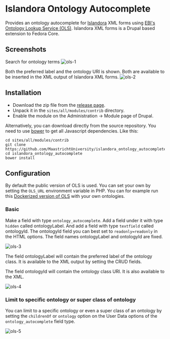 # Islandora Ontology Autocomplete

Provides an ontology autocomplete for [Islandora](http://islandora.ca/) XML forms 
using [EBI's Ontology Lookup Service (OLS)](http://www.ebi.ac.uk/ols/index). Islandora XML forms
is a Drupal based extension to Fedora Core.

## Screenshots

Search for ontology terms
![ols-1](https://cloud.githubusercontent.com/assets/6281107/22595403/aaab1a9a-ea27-11e6-8607-43a79fe3107e.png)

Both the preferred label and the ontology URI is shown. Both are available to be inserted in the XML 
output of Islandora XML forms.
![ols-2](https://cloud.githubusercontent.com/assets/6281107/22595404/aaab6afe-ea27-11e6-9227-1f0d01497efa.png)


## Installation

* Download the zip file from the [release page](https://github.com/MaastrichtUniversity/islandora_ontology_autocomplete/releases).
* Unpack it in the `sites/all/modules/contrib` directory.
* Enable the module on the Administration -> Module page of Drupal.

Alternatively, you can download directly from the source repository. You need to use
[bower](http://bower.io/) to get all Javascript dependencies. Like this:

 ```
 cd sites/all/modules/contrib
 git clone https://github.com/MaastrichtUniversity/islandora_ontology_autocomplete.git
 cd islandora_ontology_autocomplete
 bower install
 ```

## Configuration

By default the public version of OLS is used. You can set your own by 
setting the `OLS_URL` environment variable in PHP. You can for example run
this [Dockerized version of OLS](https://github.com/MaastrichtUniversity/ols-docker) with your own ontologies.

### Basic

Make a field with type `ontology_autocomplete`. Add a field under it with type `hidden`
called ontologyLabel. And add a field with type `textfield` called ontologyId. The ontologyId field 
you can best set to `readonly=readonly` in the HTML options. The field names 
ontologyLabel and ontologyId are fixed.

![ols-3](https://cloud.githubusercontent.com/assets/6281107/22595882/971e5594-ea29-11e6-8d10-2dc4f554ac9b.png)

The field ontologyLabel will contain the preferred label of the ontology class. It is
available to the XML output by setting the CRUD fields.

The field ontologyId will contain the ontology class URI. It is also available to the XML. 

![ols-4](https://cloud.githubusercontent.com/assets/6281107/22595881/97182f70-ea29-11e6-9053-79e3b5c08f44.png)

### Limit to specific ontology or super class of ontology

You can limit to a specific ontology or even a super class of an ontology by setting the `childrenOf`
or `ontology` option on the User Data options of the `ontology_autocomplete` field type.

![ols-5](https://cloud.githubusercontent.com/assets/6281107/22595880/9704bb70-ea29-11e6-85d5-ff3bf9961f26.png)

